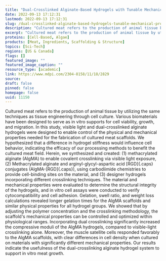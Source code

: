 ```yaml
---
title: "Dual-Crosslinked Alginate-Based Hydrogels with Tunable Mechanical Properties for Cultured Meat"
date: 2022-09-13 17:12:31
lastmod: 2022-09-13 17:12:31
slug: /dual-crosslinked-alginate-based-hydrogels-tunable-mechanical-properties-cultured-meat
description: "Cultured meat refers to the production of animal tissue by utilizing the same techniques as tissue engineering through cell culture. Various biomaterials have been designed to serve as in vitro supports for cell viability, growth, and migration. In this study, visible light and dual-crosslinked alginate hydrogels were designed to enable control of the physical and mechanical properties needed for the fabrication of cultured meat scaffolds."
excerpt: "Cultured meat refers to the production of animal tissue by utilizing the same techniques as tissue engineering through cell culture. Various biomaterials have been designed to serve as in vitro supports for cell viability, growth, and migration. In this study, visible light and dual-crosslinked alginate hydrogels were designed to enable control of the physical and mechanical properties needed for the fabrication of cultured meat scaffolds."
proteins: [Cell-Based, Algae]
products: [Meat, Ingredients, Scaffolding & Structure]
topics: [Sci-Tech]
regions: [US & Canada]
flags: []
featured_image: ""
featured_image_caption: ""
resource_type: [academic]
link: https://www.mdpi.com/2304-8158/11/18/2829
source: 
draft: false
pinned: false
homepage: false
uuid: 11150
---
```

Cultured meat refers to the production of animal tissue by utilizing the
same techniques as tissue engineering through cell culture. Various
biomaterials have been designed to serve as in vitro supports for cell
viability, growth, and migration. In this study, visible light and
dual-crosslinked alginate hydrogels were designed to enable control of
the physical and mechanical properties needed for the fabrication of
cultured meat scaffolds. We hypothesized that a difference in hydrogel
stiffness would influence cell behavior, indicating the efficacy of our
processing methods to benefit the cultured meat field. Herein, we
synthesized and created: (1) methacrylated alginate (AlgMA) to enable
covalent crosslinking via visible light exposure, (2) Methacrylated
alginate and arginyl-glycyl-aspartic acid [RGD]{.caps} conjugates
(AlgMA-[RGD]{.caps}), using carbodiimide chemistries to provide
cell-binding sites on the material, and (3) designer hydrogels
incorporating different crosslinking techniques. The material and
mechanical properties were evaluated to determine the structural
integrity of the hydrogels, and in vitro cell assays were conducted to
verify cytocompatibility and cell adhesion. Gelation, swell ratio, and
weight loss calculations revealed longer gelation times for the AlgMA
scaffolds and similar physical properties for all hydrogel groups. We
showed that by adjusting the polymer concentration and the crosslinking
methodology, the scaffold's mechanical properties can be controlled and
optimized within physiological ranges. Incorporating dual crosslinking
significantly increased the compressive moduli of the AlgMA hydrogels,
compared to visible-light crosslinking alone. Moreover, the muscle
satellite cells responded favorably to the AlgMA scaffolds, with clear
differences in cell density when cultured on materials with
significantly different mechanical properties. Our results indicate the
usefulness of the dual-crosslinking alginate hydrogel system to support
in vitro meat growth.
